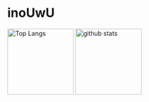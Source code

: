 # inoUwU        
 <p align="left"> 
  <img alt="Top Langs" height="150px" src="https://github-readme-stats.vercel.app/api/top-langs/?username=inoUwU&theme=onedark&count_private=true&show_icons=true" />
  <img alt="github stats" height="150px" src="https://github-readme-stats.vercel.app/api?username=inoUwU&theme=onedark&count_private=true&show_icons=true" />
</p>
